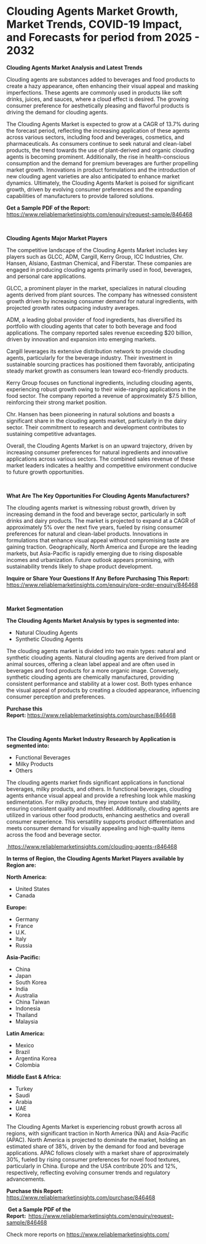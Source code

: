 <p><h1>Clouding Agents Market Growth, Market Trends, COVID-19 Impact, and Forecasts for period from 2025 - 2032</h1></p><p><strong>Clouding Agents Market Analysis and Latest Trends</strong></p>
<p><p>Clouding agents are substances added to beverages and food products to create a hazy appearance, often enhancing their visual appeal and masking imperfections. These agents are commonly used in products like soft drinks, juices, and sauces, where a cloud effect is desired. The growing consumer preference for aesthetically pleasing and flavorful products is driving the demand for clouding agents.</p><p>The Clouding Agents Market is expected to grow at a CAGR of 13.7% during the forecast period, reflecting the increasing application of these agents across various sectors, including food and beverages, cosmetics, and pharmaceuticals. As consumers continue to seek natural and clean-label products, the trend towards the use of plant-derived and organic clouding agents is becoming prominent. Additionally, the rise in health-conscious consumption and the demand for premium beverages are further propelling market growth. Innovations in product formulations and the introduction of new clouding agent varieties are also anticipated to enhance market dynamics. Ultimately, the Clouding Agents Market is poised for significant growth, driven by evolving consumer preferences and the expanding capabilities of manufacturers to provide tailored solutions.</p></p>
<p><strong>Get a Sample PDF of the Report:&nbsp;</strong> <a href="https://www.reliablemarketinsights.com/enquiry/request-sample/846468?utm_campaign=2120&utm_medium=2&utm_source=Github&utm_content=ia&utm_term=30012025&utm_id=clouding-agents">https://www.reliablemarketinsights.com/enquiry/request-sample/846468</a></p>
<p>&nbsp;</p>
<p><strong>Clouding Agents Major Market Players</strong></p>
<p><p>The competitive landscape of the Clouding Agents Market includes key players such as GLCC, ADM, Cargill, Kerry Group, ICC Industries, Chr. Hansen, Alsiano, Eastman Chemical, and Fiberstar. These companies are engaged in producing clouding agents primarily used in food, beverages, and personal care applications.</p><p>GLCC, a prominent player in the market, specializes in natural clouding agents derived from plant sources. The company has witnessed consistent growth driven by increasing consumer demand for natural ingredients, with projected growth rates outpacing industry averages.</p><p>ADM, a leading global provider of food ingredients, has diversified its portfolio with clouding agents that cater to both beverage and food applications. The company reported sales revenue exceeding $20 billion, driven by innovation and expansion into emerging markets.</p><p>Cargill leverages its extensive distribution network to provide clouding agents, particularly for the beverage industry. Their investment in sustainable sourcing practices has positioned them favorably, anticipating steady market growth as consumers lean toward eco-friendly products.</p><p>Kerry Group focuses on functional ingredients, including clouding agents, experiencing robust growth owing to their wide-ranging applications in the food sector. The company reported a revenue of approximately $7.5 billion, reinforcing their strong market position.</p><p>Chr. Hansen has been pioneering in natural solutions and boasts a significant share in the clouding agents market, particularly in the dairy sector. Their commitment to research and development contributes to sustaining competitive advantages.</p><p>Overall, the Clouding Agents Market is on an upward trajectory, driven by increasing consumer preferences for natural ingredients and innovative applications across various sectors. The combined sales revenue of these market leaders indicates a healthy and competitive environment conducive to future growth opportunities.</p></p>
<p>&nbsp;</p>
<p><strong>What Are The Key Opportunities For Clouding Agents Manufacturers?</strong></p>
<p><p>The clouding agents market is witnessing robust growth, driven by increasing demand in the food and beverage sector, particularly in soft drinks and dairy products. The market is projected to expand at a CAGR of approximately 5% over the next five years, fueled by rising consumer preferences for natural and clean-label products. Innovations in formulations that enhance visual appeal without compromising taste are gaining traction. Geographically, North America and Europe are the leading markets, but Asia-Pacific is rapidly emerging due to rising disposable incomes and urbanization. Future outlook appears promising, with sustainability trends likely to shape product development.</p></p>
<p><strong>Inquire or Share Your Questions If Any Before Purchasing This Report:</strong> <a href="https://www.reliablemarketinsights.com/enquiry/pre-order-enquiry/846468?utm_campaign=2120&utm_medium=2&utm_source=Github&utm_content=ia&utm_term=30012025&utm_id=clouding-agents">https://www.reliablemarketinsights.com/enquiry/pre-order-enquiry/846468</a></p>
<p>&nbsp;</p>
<p><strong>Market Segmentation</strong></p>
<p><strong>The Clouding Agents Market Analysis by types is segmented into:</strong></p>
<p><ul><li>Natural Clouding Agents</li><li>Synthetic Clouding Agents</li></ul></p>
<p><p>The clouding agents market is divided into two main types: natural and synthetic clouding agents. Natural clouding agents are derived from plant or animal sources, offering a clean label appeal and are often used in beverages and food products for a more organic image. Conversely, synthetic clouding agents are chemically manufactured, providing consistent performance and stability at a lower cost. Both types enhance the visual appeal of products by creating a clouded appearance, influencing consumer perception and preferences.</p></p>
<p><strong>Purchase this Report:&nbsp;</strong><a href="https://www.reliablemarketinsights.com/purchase/846468?utm_campaign=2120&utm_medium=2&utm_source=Github&utm_content=ia&utm_term=30012025&utm_id=clouding-agents">https://www.reliablemarketinsights.com/purchase/846468</a></p>
<p>&nbsp;</p>
<p><strong>The Clouding Agents Market Industry Research by Application is segmented into:</strong></p>
<p><ul><li>Functional Beverages</li><li>Milky Products</li><li>Others</li></ul></p>
<p><p>The clouding agents market finds significant applications in functional beverages, milky products, and others. In functional beverages, clouding agents enhance visual appeal and provide a refreshing look while masking sedimentation. For milky products, they improve texture and stability, ensuring consistent quality and mouthfeel. Additionally, clouding agents are utilized in various other food products, enhancing aesthetics and overall consumer experience. This versatility supports product differentiation and meets consumer demand for visually appealing and high-quality items across the food and beverage sector.</p></p>
<p><a href="https://www.reliablemarketinsights.com/clouding-agents-r846468?utm_campaign=2120&utm_medium=2&utm_source=Github&utm_content=ia&utm_term=30012025&utm_id=clouding-agents">&nbsp;https://www.reliablemarketinsights.com/clouding-agents-r846468</a></p>
<p><strong>In terms of Region, the Clouding Agents Market Players available by Region are:</strong></p>
<p>
    <p> <strong> North America: </strong>
        <ul>
            <li>United States</li>
            <li>Canada</li>
        </ul>
        </p> 
    <p> <strong> Europe: </strong>
        <ul>
            <li>Germany</li>
            <li>France</li>
            <li>U.K.</li>
            <li>Italy</li>
            <li>Russia</li>
        </ul>
        </p> 
    <p> <strong> Asia-Pacific: </strong>
        <ul>
            <li>China</li>
            <li>Japan</li>
            <li>South Korea</li>
            <li>India</li>
            <li>Australia</li>
            <li>China Taiwan</li>
            <li>Indonesia</li>
            <li>Thailand</li>
            <li>Malaysia</li>
        </ul>
        </p> 
    <p> <strong> Latin America: </strong>
        <ul>
            <li>Mexico</li>
            <li>Brazil</li>
            <li>Argentina Korea</li>
            <li>Colombia</li>
        </ul>
        </p> 
    <p> <strong> Middle East & Africa: </strong>
        <ul>
            <li>Turkey</li>
            <li>Saudi</li>
            <li>Arabia</li>
            <li>UAE</li>
            <li>Korea</li>
        </ul>
    </p>
    </p>
<p><p>The Clouding Agents Market is experiencing robust growth across all regions, with significant traction in North America (NA) and Asia-Pacific (APAC). North America is projected to dominate the market, holding an estimated share of 38%, driven by the demand for food and beverage applications. APAC follows closely with a market share of approximately 30%, fueled by rising consumer preferences for novel food textures, particularly in China. Europe and the USA contribute 20% and 12%, respectively, reflecting evolving consumer trends and regulatory advancements.</p></p>
<p><strong>Purchase this Report: </strong><a href="https://www.reliablemarketinsights.com/purchase/846468?utm_campaign=2120&utm_medium=2&utm_source=Github&utm_content=ia&utm_term=30012025&utm_id=clouding-agents">https://www.reliablemarketinsights.com/purchase/846468</a></p>
<p>&nbsp;<strong>Get a Sample PDF of the Report:&nbsp;&nbsp;</strong><a href="https://www.reliablemarketinsights.com/enquiry/request-sample/846468?utm_campaign=2120&utm_medium=2&utm_source=Github&utm_content=ia&utm_term=30012025&utm_id=clouding-agents">https://www.reliablemarketinsights.com/enquiry/request-sample/846468</a></p>
<p><strong></strong></p>
<p>Check more reports on <a href="https://www.reliablemarketinsights.com/?utm_campaign=2120&utm_medium=2&utm_source=Github&utm_content=ia&utm_term=30012025&utm_id=clouding-agents">https://www.reliablemarketinsights.com/</a></p>